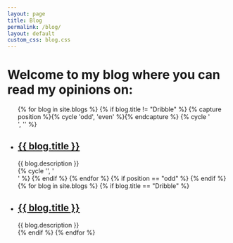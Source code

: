 ```yaml
---
layout: page
title: Blog
permalink: /blog/
layout: default
custom_css: blog.css
---
```


<h1>
    Welcome to my blog where you can read my opinions on:
</h1>

<ul class="blog-list">
    {% for blog in site.blogs %}
      {% if blog.title != "Dribble" %}
        {% capture position %}{% cycle 'odd', 'even' %}{% endcapture %}
        {% cycle '<div class="flex-grid">', '' %}
          <div class="col">
            <li>
              <h2><a href="{{ blog.url }}">{{ blog.title }}</a></h2>
              <span class="post-meta">{{ blog.description }}</span>
            </li>
          </div>
        {% cycle '', '</div>' %}
      {% endif %}
    {% endfor %}
    {% if position == "odd" %}
      </div>
    {% endif %}
    <!-- Put Dribble at the end -->
    {% for blog in site.blogs %}
      {% if blog.title == "Dribble" %}
        <div class="flex-grid">
          <div class="col">
            <li>
              <h2><a href="{{ blog.url }}">{{ blog.title }}</a></h2>
              <span class="post-meta">{{ blog.description }}</span>
            </li>
          </div>
        </div>
      {% endif %}
    {% endfor %}
</ul>